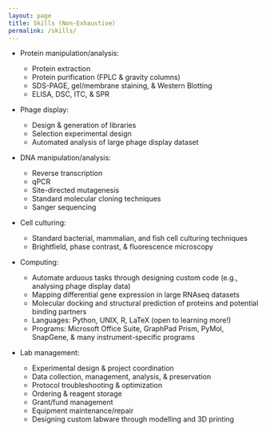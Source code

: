 ```yaml
---
layout: page
title: Skills (Non-Exhaustive)
permalink: /skills/
---
```

   
* Protein manipulation/analysis:
   * Protein extraction
   * Protein purification (FPLC & gravity columns)
   * SDS-PAGE, gel/membrane staining, & Western Blotting
   * ELISA, DSC, ITC, & SPR
     
* Phage display:
   * Design & generation of libraries
   * Selection experimental design
   * Automated analysis of large phage display dataset
   
* DNA manipulation/analysis:
   * Reverse transcription
   * qPCR
   * Site-directed mutagenesis
   * Standard molecular cloning techniques
   * Sanger sequencing

* Cell culturing:
   * Standard bacterial, mammalian, and fish cell culturing techniques
   * Brightfield, phase contrast, & fluorescence microscopy

* Computing:
   * Automate arduous tasks through designing custom code (e.g., analysing phage display data)
   * Mapping differential gene expression in large RNAseq datasets
   * Molecular docking and structural prediction of proteins and potential binding partners
   * Languages: Python, UNIX, R, LaTeX (open to learning more!)
   * Programs: Microsoft Office Suite, GraphPad Prism, PyMol, SnapGene, & many instrument-specific programs

* Lab management:
   * Experimental design & project coordination
   * Data collection, management, analysis, & preservation
   * Protocol troubleshooting & optimization
   * Ordering & reagent storage
   * Grant/fund management
   * Equipment maintenance/repair
   * Designing custom labware through modelling and 3D printing
